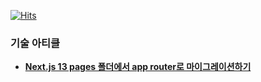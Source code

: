 [![Hits](https://hits.seeyoufarm.com/api/count/incr/badge.svg?url=https%3A%2F%2Fgithub.com%2FLeejha&count_bg=%233D6BC8&title_bg=%23555555&icon=&icon_color=%23000000&title=hits&edge_flat=false)](https://hits.seeyoufarm.com)


### 기술 아티클
- **[Next.js 13 pages 폴더에서 app router로 마이그레이션하기](https://jha-memo.tistory.com/95)**

<!--
**Leejha/Leejha** is a ✨ _special_ ✨ repository because its `README.md` (this file) appears on your GitHub profile.

Here are some ideas to get you started:

- 🔭 I’m currently working on ...
- 🌱 I’m currently learning ...
- 👯 I’m looking to collaborate on ...
- 🤔 I’m looking for help with ...
- 💬 Ask me about ...
- 📫 How to reach me: ...
- 😄 Pronouns: ...
- ⚡ Fun fact: ...
-->
